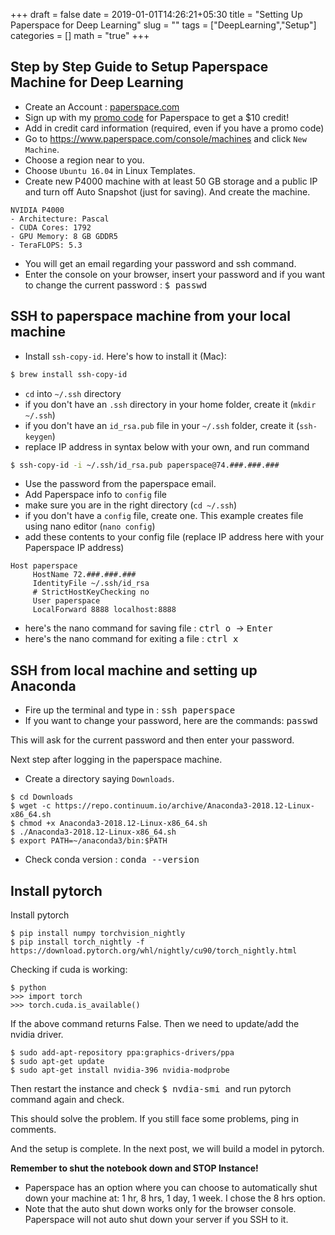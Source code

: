 +++
draft = false
date = 2019-01-01T14:26:21+05:30
title = "Setting Up Paperspace for Deep Learning"
slug = ""
tags = ["DeepLearning","Setup"]
categories = []
math = "true"
+++

## Step by Step Guide to Setup Paperspace Machine for Deep Learning

- Create an Account : [paperspace.com](https://www.paperspace.com/)
- Sign up with my [promo code](https://www.paperspace.com/&R=DKCCRUZ) for Paperspace to get a $10 credit!
- Add in credit card information (required, even if you have a promo code)
- Go to https://www.paperspace.com/console/machines and click `New Machine`.
- Choose a region near to you.
- Choose `Ubuntu 16.04` in Linux Templates.
- Create new P4000 machine with at least 50 GB storage and a public IP and turn off Auto Snapshot (just for saving). And create the machine.

```
NVIDIA P4000
- Architecture: Pascal
- CUDA Cores: 1792
- GPU Memory: 8 GB GDDR5
- TeraFLOPS: 5.3
```

- You will get an email regarding your password and ssh command.
- Enter the console on your browser, insert your password and if you want to change the current password :
<kbd>$ passwd</kbd>

## SSH to paperspace machine from your local machine

- Install `ssh-copy-id`. Here's how to install it (Mac):

```bash
$ brew install ssh-copy-id
```

- `cd` into `~/.ssh` directory
- if you don't have an `.ssh` directory in your home folder, create it (`mkdir ~/.ssh`)
- if you don't have an `id_rsa.pub` file in your `~/.ssh` folder, create it (`ssh-keygen`)
- replace IP address in syntax below with your own, and run command

```bash
$ ssh-copy-id -i ~/.ssh/id_rsa.pub paperspace@74.###.###.###
```

- Use the password from the paperspace email.
- Add Paperspace info to `config` file
- make sure you are in the right directory (`cd ~/.ssh`)
- if you don't have a `config` file, create one.  This example creates file using nano editor (`nano config`)
- add these contents to your config file (replace IP address here with your Paperspace IP address)

```text
Host paperspace
     HostName 72.###.###.###
     IdentityFile ~/.ssh/id_rsa
     # StrictHostKeyChecking no  
     User paperspace
     LocalForward 8888 localhost:8888
```

- here's the nano command for saving file :  <kbd> ctrl o </kbd>  ->   <kbd> Enter </kbd>  
- here's the nano command for exiting a file :  <kbd> ctrl x </kbd>

## SSH from local machine and setting up Anaconda

- Fire up the terminal and type in : <kbd>ssh paperspace</kbd>
- If you want to change your password, here are the commands:
<kbd>passwd</kbd>

This will ask for the current password and then enter your password.

Next step after logging in the paperspace machine.

- Create a directory saying `Downloads`.

```
$ cd Downloads
$ wget -c https://repo.continuum.io/archive/Anaconda3-2018.12-Linux-x86_64.sh
$ chmod +x Anaconda3-2018.12-Linux-x86_64.sh
$ ./Anaconda3-2018.12-Linux-x86_64.sh
$ export PATH=~/anaconda3/bin:$PATH
```

- Check conda version : <kbd>conda --version</kbd>

## Install pytorch

Install pytorch

```
$ pip install numpy torchvision_nightly
$ pip install torch_nightly -f https://download.pytorch.org/whl/nightly/cu90/torch_nightly.html
```

Checking if cuda is working:
```
$ python
>>> import torch
>>> torch.cuda.is_available()
```

If the above command returns False. Then we need to update/add the nvidia driver.
```
$ sudo add-apt-repository ppa:graphics-drivers/ppa
$ sudo apt-get update
$ sudo apt-get install nvidia-396 nvidia-modprobe
```

Then restart the instance and check <kbd>$ nvdia-smi </kbd> and run pytorch command again and check.

This should solve the problem. If you still face some problems, ping in comments.

And the setup is complete. In the next post, we will build a model in pytorch.

**Remember to shut the notebook down and STOP Instance!**

- Paperspace has an option where you can choose to automatically shut down your machine at: 1 hr, 8 hrs, 1 day, 1 week. I chose the 8 hrs option.
- Note that the auto shut down works only for the browser console. Paperspace will not auto shut down your server if you SSH to it.
